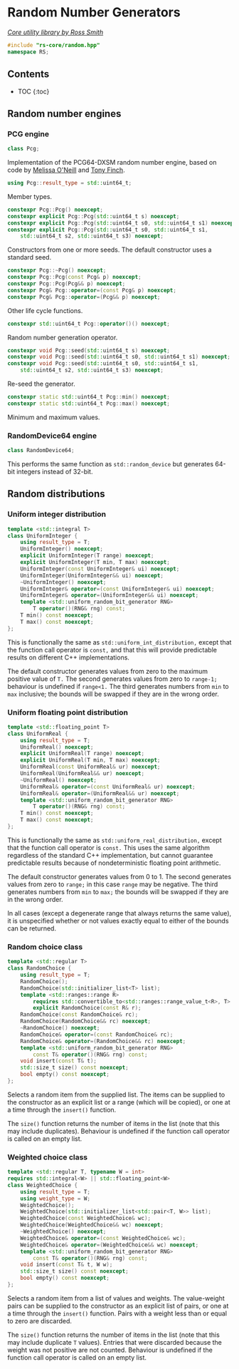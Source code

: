# Random Number Generators

_[Core utility library by Ross Smith](index.html)_

```c++
#include "rs-core/random.hpp"
namespace RS;
```

## Contents

* TOC
{:toc}

## Random number engines

### PCG engine

```c++
class Pcg;
```

Implementation of the PCG64-DXSM random number engine, based on code by
[Melissa O'Neill](http://www.pcg-random.org/) and
[Tony Finch](https://dotat.at/@/2023-06-21-pcg64-dxsm.html).

```c++
using Pcg::result_type = std::uint64_t;
```

Member types.

```c++
constexpr Pcg::Pcg() noexcept;
constexpr explicit Pcg::Pcg(std::uint64_t s) noexcept;
constexpr explicit Pcg::Pcg(std::uint64_t s0, std::uint64_t s1) noexcept;
constexpr explicit Pcg::Pcg(std::uint64_t s0, std::uint64_t s1,
    std::uint64_t s2, std::uint64_t s3) noexcept;
```

Constructors from one or more seeds. The default constructor uses a standard
seed.

```c++
constexpr Pcg::~Pcg() noexcept;
constexpr Pcg::Pcg(const Pcg& p) noexcept;
constexpr Pcg::Pcg(Pcg&& p) noexcept;
constexpr Pcg& Pcg::operator=(const Pcg& p) noexcept;
constexpr Pcg& Pcg::operator=(Pcg&& p) noexcept;
```

Other life cycle functions.

```c++
constexpr std::uint64_t Pcg::operator()() noexcept;
```

Random number generation operator.

```c++
constexpr void Pcg::seed(std::uint64_t s) noexcept;
constexpr void Pcg::seed(std::uint64_t s0, std::uint64_t s1) noexcept;
constexpr void Pcg::seed(std::uint64_t s0, std::uint64_t s1,
    std::uint64_t s2, std::uint64_t s3) noexcept;
```

Re-seed the generator.

```c++
constexpr static std::uint64_t Pcg::min() noexcept;
constexpr static std::uint64_t Pcg::max() noexcept;
```

Minimum and maximum values.

### RandomDevice64 engine

```c++
class RandomDevice64;
```

This performs the same function as `std::random_device` but generates 64-bit
integers instead of 32-bit.

## Random distributions

### Uniform integer distribution

```c++
template <std::integral T>
class UniformInteger {
    using result_type = T;
    UniformInteger() noexcept;
    explicit UniformInteger(T range) noexcept;
    explicit UniformInteger(T min, T max) noexcept;
    UniformInteger(const UniformInteger& ui) noexcept;
    UniformInteger(UniformInteger&& ui) noexcept;
    ~UniformInteger() noexcept;
    UniformInteger& operator=(const UniformInteger& ui) noexcept;
    UniformInteger& operator=(UniformInteger&& ui) noexcept;
    template <std::uniform_random_bit_generator RNG>
        T operator()(RNG& rng) const;
    T min() const noexcept;
    T max() const noexcept;
};
```

This is functionally the same as `std::uniform_int_distribution,` except that
the function call operator is `const,` and that this will provide predictable
results on different C++ implementations.

The default constructor generates values from zero to the maximum positive
value of `T.` The second generates values from zero to `range-1;` behaviour
is undefined if `range<1.` The third generates numbers from `min` to `max`
inclusive; the bounds will be swapped if they are in the wrong order.

### Uniform floating point distribution

```c++
template <std::floating_point T>
class UniformReal {
    using result_type = T;
    UniformReal() noexcept;
    explicit UniformReal(T range) noexcept;
    explicit UniformReal(T min, T max) noexcept;
    UniformReal(const UniformReal& ur) noexcept;
    UniformReal(UniformReal&& ur) noexcept;
    ~UniformReal() noexcept;
    UniformReal& operator=(const UniformReal& ur) noexcept;
    UniformReal& operator=(UniformReal&& ur) noexcept;
    template <std::uniform_random_bit_generator RNG>
        T operator()(RNG& rng) const;
    T min() const noexcept;
    T max() const noexcept;
};
```

This is functionally the same as `std::uniform_real_distribution,` except that
the function call operator is `const.` This uses the same algorithm
regardless of the standard C++ implementation, but cannot guarantee
predictable results because of nondeterministic floating point arithmetic.

The default constructor generates values from 0 to 1. The second generates
values from zero to `range;` in this case `range` may be negative. The third
generates numbers from `min` to `max;` the bounds will be swapped if they are
in the wrong order.

In all cases (except a degenerate range that always returns the same value),
it is unspecified whether or not values exactly equal to either of the bounds
can be returned.

### Random choice class

```c++
template <std::regular T>
class RandomChoice {
    using result_type = T;
    RandomChoice();
    RandomChoice(std::initializer_list<T> list);
    template <std::ranges::range R>
        requires std::convertible_to<std::ranges::range_value_t<R>, T>
        explicit RandomChoice(const R& r);
    RandomChoice(const RandomChoice& rc);
    RandomChoice(RandomChoice&& rc) noexcept;
    ~RandomChoice() noexcept;
    RandomChoice& operator=(const RandomChoice& rc);
    RandomChoice& operator=(RandomChoice&& rc) noexcept;
    template <std::uniform_random_bit_generator RNG>
        const T& operator()(RNG& rng) const;
    void insert(const T& t);
    std::size_t size() const noexcept;
    bool empty() const noexcept;
};
```

Selects a random item from the supplied list. The items can be supplied to the
constructor as an explicit list or a range (which will be copied), or one at
a time through the `insert()` function.

The `size()` function returns the number of items in the list (note that this
may include duplicates). Behaviour is undefined if the function call operator
is called on an empty list.

### Weighted choice class

```c++
template <std::regular T, typename W = int>
requires std::integral<W> || std::floating_point<W>
class WeightedChoice {
    using result_type = T;
    using weight_type = W;
    WeightedChoice();
    WeightedChoice(std::initializer_list<std::pair<T, W>> list);
    WeightedChoice(const WeightedChoice& wc);
    WeightedChoice(WeightedChoice&& wc) noexcept;
    ~WeightedChoice() noexcept;
    WeightedChoice& operator=(const WeightedChoice& wc);
    WeightedChoice& operator=(WeightedChoice&& wc) noexcept;
    template <std::uniform_random_bit_generator RNG>
        const T& operator()(RNG& rng) const;
    void insert(const T& t, W w);
    std::size_t size() const noexcept;
    bool empty() const noexcept;
};
```

Selects a random item from a list of values and weights. The value-weight
pairs can be supplied to the constructor as an explicit list of pairs, or one
at a time through the `insert()` function. Pairs with a weight less than or
equal to zero are discarded.

The `size()` function returns the number of items in the list (note that this
may include duplicate `T` values). Entries that were discarded because the
weight was not positive are not counted. Behaviour is undefined if the
function call operator is called on an empty list.
